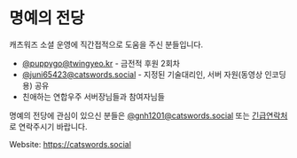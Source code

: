 # 명예의 전당
캐츠워즈 소셜 운영에 직간접적으로 도움을 주신 분들입니다.

- [@puppygo@twingyeo.kr](https://twingyeo.kr/@puppygo) - 금전적 후원 2회차
- [@juni65423@catswords.social](https://catswords.social/@juni65423) - 지정된 기술대리인, 서버 자원(동영상 인코딩용) 공유
- 친애하는 연합우주 서버장님들과 참여자님들

명예의 전당에 관심이 있으신 분들은 [@gnh1201@catswords.social](https://catswords.social/@gnh1201) 또는 [긴급연락처](site_extended_description.md)로 연락주시기 바랍니다.

Website: https://catswords.social
